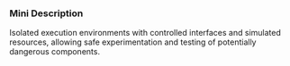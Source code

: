 ### Mini Description

Isolated execution environments with controlled interfaces and simulated resources, allowing safe experimentation and testing of potentially dangerous components.

